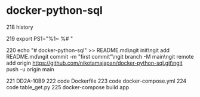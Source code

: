# docker-python-sql

218  history

  219  export PS1="%1~ %# "
  
  220  echo "# docker-python-sql" >> README.md\ngit init\ngit add README.md\ngit commit -m "first commit"\ngit branch -M main\ngit remote add origin https://github.com/nikotamajapan/docker-python-sql.git\ngit push -u origin main
  
  221  DD2A-10B9
  222  code Dockerfile
  223  code docker-compose.yml
  224  code table_get.py
  225  docker-compose build app
